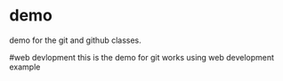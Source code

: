 # demo
demo for the git and github classes.


#web devlopment
this is the demo for git works using web development example

